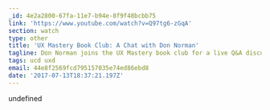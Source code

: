 ```yaml
---
_id: 4e2a2800-67fa-11e7-b94e-8f9f48bcbb75
link: 'https://www.youtube.com/watch?v=Q97tg6-zGqA'
section: watch
type: other
title: 'UX Mastery Book Club: A Chat with Don Norman'
tagline: Don Norman joins the UX Mastery book club for a live Q&A discussion
tags: ucd uxd
email: 44e8f2569fcd795157035e74ed86ebd8
date: '2017-07-13T18:37:21.197Z'
---
```

undefined
